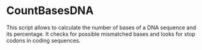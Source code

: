 # CountBasesDNA
This script allows to calculate the number of bases of a DNA sequence and its percentage. It checks for possible mismatched bases and looks for stop codons in coding sequences.
